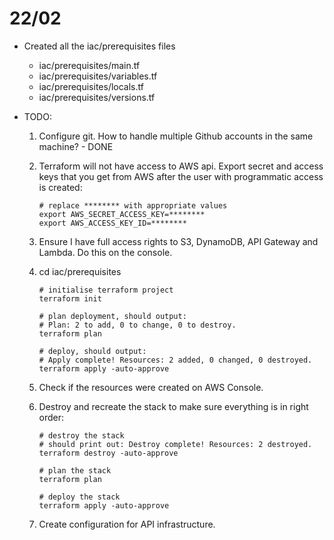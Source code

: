 # 22/02

- Created all the iac/prerequisites files

    - iac/prerequisites/main.tf
    - iac/prerequisites/variables.tf
    - iac/prerequisites/locals.tf
    - iac/prerequisites/versions.tf

- TODO:

    1) Configure git. How to handle multiple Github accounts in the same machine? - DONE

    2) Terraform will not have access to AWS api. Export secret and access keys that you get from AWS after the user with programmatic access is created:

        ```
        # replace ******** with appropriate values
        export AWS_SECRET_ACCESS_KEY=********
        export AWS_ACCESS_KEY_ID=********
        ```

    3) Ensure I have full access rights to S3, DynamoDB, API Gateway and Lambda. Do this on the console.

    4) cd iac/prerequisites

        ```
        # initialise terraform project
        terraform init

        # plan deployment, should output:
        # Plan: 2 to add, 0 to change, 0 to destroy.
        terraform plan

        # deploy, should output:
        # Apply complete! Resources: 2 added, 0 changed, 0 destroyed.
        terraform apply -auto-approve
        ```

    5) Check if the resources were created on AWS Console.

    6) Destroy and recreate the stack to make sure everything is in right order:

        ```
        # destroy the stack
        # should print out: Destroy complete! Resources: 2 destroyed.
        terraform destroy -auto-approve

        # plan the stack
        terraform plan

        # deploy the stack
        terraform apply -auto-approve
        ```

    7) Create configuration for API infrastructure.